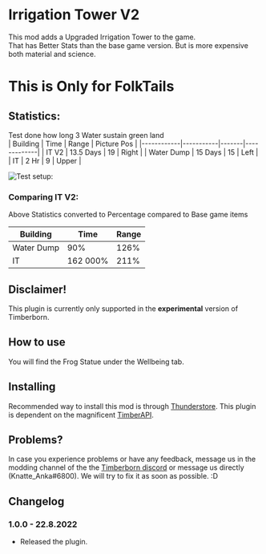 # Irrigation Tower V2

This mod adds a Upgraded Irrigation Tower to the game.  
That has Better Stats than the base game version. But is more expensive both material and science.

# This is Only for FolkTails  

## Statistics:

Test done how long 3 Water sustain green land  
| Building   | Time      | Range | Picture Pos |
|------------|-----------|-------|-------------|
| IT V2      | 13.5 Days | 19    | Right       |
| Water Dump | 15 Days   | 15    | Left        |
| IT         | 2 Hr      | 9     | Upper       |

![Test setup:](https://github.com/KnatteAnka/KATimberbornModsUnity/raw/master/Assets/IrigationTowerV2/StaticFiles/Images/Compare%20Buildings.png)

### Comparing IT V2:
Above Statistics converted to Percentage compared to Base game items  

| Building   | Time     | Range |
|------------|----------|-------|
| Water Dump | 90%      | 126%  |
| IT         | 162 000% | 211%  |



## Disclaimer!

This plugin is currently only supported in the **experimental** version of Timberborn.


## How to use

You will find the Frog Statue under the Wellbeing tab. 

## Installing

Recommended way to install this mod is through [Thunderstore](https://timberborn.thunderstore.io/). This plugin is dependent on the magnificent [TimberAPI](https://github.com/Timberborn-Modding-Central/TimberAPI).

## Problems?

In case you experience problems or have any feedback, message us in the modding channel of the the [Timberborn discord](https://discord.gg/mfbBF4cWpX) or message us directly (Knatte_Anka#6800). We will try to fix it as soon as possible. :D

## Changelog


### 1.0.0 - 22.8.2022

- Released the plugin.

